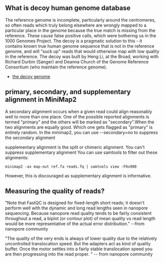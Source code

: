 ## What is decoy human genome database 

The reference genome is incomplete, particularly around the centromeres, so often reads which truly belong elsewhere are wrongly mapped to a particular place in the genome because the true match is missing from the reference. These cause false positive calls, which were bothering us in the 1000 Genomes Project. The decoy is a pragmatic solution to this - it contains known true human genome sequence that is not in the reference genome, and will "suck up" reads that would otherwise map with low quality in the reference. The decoy was built by Heng Li, at the Broad, working with Richard Durbin (Sanger) and Deanna Church of the Genome Reference Consortium (who maintain the reference genome).

- [the decoy genome](https://www.cureffi.org/2013/02/01/the-decoy-genome/)

## primary, secondary, and supplementary alignment in MiniMap2
A secondary alignment occurs when a given read could align reasonably well to more than one place. One of the possible reported alignments is termed "primary" and the others will be marked as "secondary".When the two alignments are equally good. Which one gets flagged as "primary" is entirely random. In the minimap2, you can use --secondary=no to suppress the secondary alignment

supplementary alignment is the split or chimeric alignment. You can't suppress supplementary alignment  You can use samtools to filter out these alignments:
```
minimap2 -ax map-out ref.fa reads.fq | samtools view -F0x900
```

However, this is discouraged as supplementary alignment is informative.

## Measuring the quality of reads?
"Note that FastQC is designed for fixed-length short reads; it doesn't perform well with the dynamic and long read lengths seen in nanopore sequencing. Because nanopore read quality tends to be fairly consistent throughout a read, a biplot (or contour plot) of mean quality vs read length would be more representative of the actual error distribution." --from nanopore community

"The quality of the very ends is always of lower quality due to the relatively uncontrolled translocation speed. But the adapters act as kind of quality buffer. Once the motor settles into a fairly stable translocation speed you are then progressing into the read proper. " -- from nanopore community 
